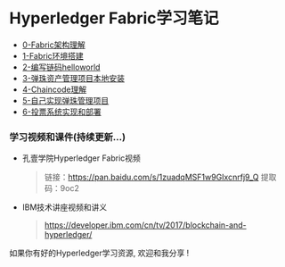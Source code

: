 # Hyperledger Fabric学习笔记

- [0-Fabric架构理解](./0-Fabric架构理解.md)
- [1-Fabric环境搭建](./1-Fabric环境搭建.md)
- [2-编写链码helloworld](./2-编写链码helloworld.md)
- [3-弹珠资产管理项目本地安装](./3-弹珠资产管理项目本地安装.md)
- [4-Chaincode理解](./4-Chaincode理解.md)
- [5-自己实现弹珠管理项目](./5-自己实现弹珠管理项目.md)
- [6-投票系统实现和部署](./6-投票系统实现和部署.md)



### 学习视频和课件(持续更新...)

- 孔壹学院Hyperledger Fabric视频

  > 链接：https://pan.baidu.com/s/1zuadqMSF1w9GIxcnrfj9_Q 提取码：9oc2 

- IBM技术讲座视频和讲义

  > https://developer.ibm.com/cn/tv/2017/blockchain-and-hyperledger/

如果你有好的Hyperledger学习资源, 欢迎和我分享 ! 